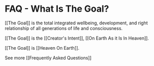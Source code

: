 # FAQ - What Is The Goal?

[[The Goal]] is the total integrated wellbeing, development, and right relationship of all generations of life and consciousness. 

[[The Goal]] is the [[Creator's Intent]], [[On Earth As it Is In Heaven]]. 

[[The Goal]] is [[Heaven On Earth]]. 

See more [[Frequently Asked Questions]]  
